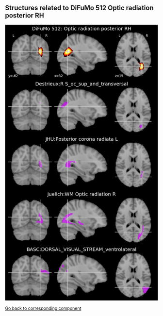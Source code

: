 


## Structures related to DiFuMo 512 Optic radiation posterior RH

![472](472.jpg "Structures related to DiFuMo 512 Optic radiation posterior RH")

[Go back to corresponding component](https://parietal-inria.github.io/DiFuMo/512/html/472.html)